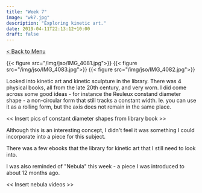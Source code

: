 ```yaml
---
title: "Week 7"
image: "wk7.jpg"
description: "Exploring kinetic art."
date: 2019-04-11T22:13:12+10:00
draft: false
---
```

[< Back to Menu](/jso/)


{{< figure src="/img/jso/IMG_4081.jpg">}}
{{< figure src="/img/jso/IMG_4083.jpg">}}
{{< figure src="/img/jso/IMG_4082.jpg">}}

Looked into kinetic art and kinetic sculpture in the library.  There was 4 physical books, all from the late 20th century, and very worn.  I did come across some good ideas - for instance the Reuleux constand diameter shape - a non-circular form that still tracks a constant width.  Ie. you can use it as a rolling form, but the axis does not remain in the same place.

<< Insert pics of constant diameter shapes from library book >>

Although this is an interesting concept, I didn't feel it was something I could incorporate into a piece for this subject.

There was a few ebooks that the library for kinetic art that I still need to look into.

I was also reminded of "Nebula" this week - a piece I was introduced to about 12 months ago.

<< Insert nebula videos >>